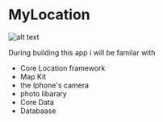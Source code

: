 # MyLocation

![alt text](https://github.com/[sarvar-coder]/[MyLocation]/blob/[main]/image.jpg?raw=true)


During building this app i will be familar with 
- Core Location framework
- Map Kit
- the Iphone's camera
- photo libarary
- Core Data
- Databaase 

